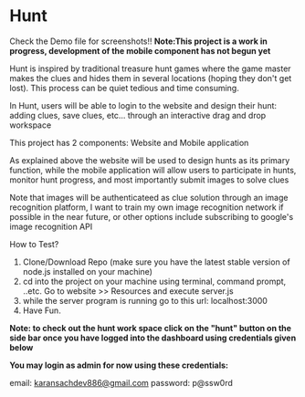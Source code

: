 # Hunt

Check the Demo file for screenshots!!
**Note:This project is a work in progress, development of the mobile component has not begun yet**


Hunt is inspired by traditional treasure hunt games where the game master makes the clues and hides them in several
locations (hoping they don't get lost). This process can be quiet tedious and time consuming.

In Hunt, users will be able to login to the website and design their hunt: adding clues, save clues, etc... through
an interactive drag and drop workspace

This project has 2 components:
Website and Mobile application

As explained above the website will be used to design hunts as its primary function, while the mobile application 
will allow users to participate in hunts, monitor hunt progress, and most importantly submit images to solve clues

Note that images will be authenticateed as clue solution through an image recognition platform, I want to train my own
image recognition network if possible in the near future, or other options include subscribing to google's image recognition
API

How to Test?

1. Clone/Download Repo (make sure you have the latest stable version of node.js installed on your machine)
2. cd into the project on your machine using terminal, command prompt, ..etc. Go to website >> Resources
   and execute server.js
3. while the server program is running go to this url: localhost:3000
4. Have Fun.

**Note: to check out the hunt work space click on the "hunt" button on the side bar once you have logged into the dashboard
using credentials given below**


**You may login as admin for now using these credentials:**

email:    karansachdev886@gmail.com
password: p@ssw0rd


